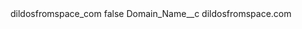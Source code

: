 <?xml version="1.0" encoding="UTF-8"?>
<CustomMetadata xmlns="http://soap.sforce.com/2006/04/metadata" xmlns:xsi="http://www.w3.org/2001/XMLSchema-instance" xmlns:xsd="http://www.w3.org/2001/XMLSchema">
    <label>dildosfromspace_com</label>
    <protected>false</protected>
    <values>
        <field>Domain_Name__c</field>
        <value xsi:type="xsd:string">dildosfromspace.com</value>
    </values>
</CustomMetadata>
